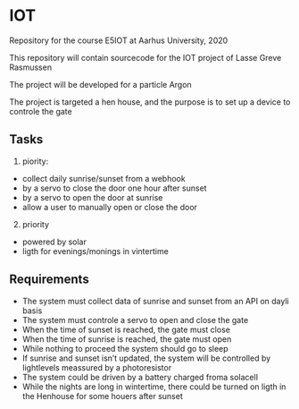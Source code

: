 # IOT
Repository for the course E5IOT at Aarhus University, 2020

This repository will contain sourcecode for the IOT project of Lasse Greve Rasmussen

The project will be developed for a particle Argon

The project is targeted a hen house, and the purpose is to set up a device to controle the gate

## Tasks
1. piority:
- collect daily sunrise/sunset from a webhook
- by a servo to close the door one hour after sunset
- by a servo to open the door at sunrise
- allow a user to manually open or close the door


2. priority
- powered by solar
- ligth for evenings/monings in vintertime


## Requirements
- The system must collect data of sunrise and sunset from an API on dayli basis
- The system must controle a servo to open and close the gate
- When the time of sunset is reached, the gate must close
- When the time of sunrise is reached, the gate must open
- While nothing to proceed the system should go to sleep
- If sunrise and sunset isn’t updated, the system will be controlled by lightlevels meassured by a photoresistor
- The system could be driven by a battery charged froma solacell
- While the nights are long in wintertime, there could be turned on ligth in the Henhouse for some houers after sunset
